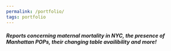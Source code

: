 ```yaml
---
permalink: /portfolio/
tags: portfolio
---
```

##### Reports concerning maternal mortality in NYC, the presence of Manhattan POPs, their changing table availibility and more!

